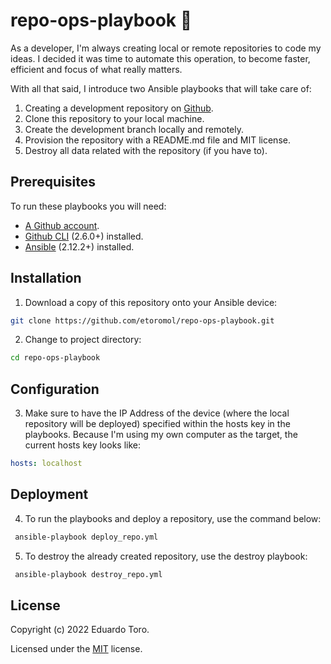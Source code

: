 # repo-ops-playbook 🤖
As a developer, I'm always creating local or remote repositories to code 
my ideas. I decided it was time to automate this operation, to become faster,
efficient and focus of what really matters. 

With all that said, I introduce two Ansible playbooks that will take care of:

1. Creating a development repository on [Github](https://www.github.com).
2. Clone this repository to your local machine.
3. Create the development branch locally and remotely.
4. Provision the repository with a README.md file and MIT license.
5. Destroy all data related with the repository (if you have to).

## Prerequisites

To run these playbooks you will need:

* [A Github account](https://github.com/signup?ref_cta=Sign+up&ref_loc=header+logged+out&ref_page=%2F&source=header-home).
* [Github CLI](https://cli.github.com) (2.6.0+) installed.
* [Ansible](https://docs.ansible.com/ansible/latest/installation_guide/intro_installation.html) (2.12.2+) installed. 

## Installation

1. Download a copy of this repository onto your Ansible device:

```bash
git clone https://github.com/etoromol/repo-ops-playbook.git
```

2. Change to project directory:
```bash
cd repo-ops-playbook
```

## Configuration

3. Make sure to have the IP Address of the device (where the local repository will 
be deployed) specified within the hosts key in the playbooks. Because I'm using my
own computer as the target, the current hosts key looks like:

 ```yml                                                                         
 hosts: localhost                                                            
``` 

## Deployment

4. To run the playbooks and deploy a repository, use the command below:

```bash
 ansible-playbook deploy_repo.yml
```

5. To destroy the already created repository, use the destroy playbook:
```bash
 ansible-playbook destroy_repo.yml
```

## License

Copyright (c) 2022 Eduardo Toro.

Licensed under the [MIT](LICENSE) license.
